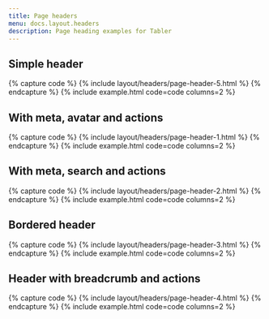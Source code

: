 ```yaml
---
title: Page headers
menu: docs.layout.headers
description: Page heading examples for Tabler
---
```


## Simple header

{% capture code %}
{% include layout/headers/page-header-5.html %}
{% endcapture %}
{% include example.html code=code columns=2 %}

## With meta, avatar and actions

{% capture code %}
{% include layout/headers/page-header-1.html %}
{% endcapture %}
{% include example.html code=code columns=2 %}

## With meta, search and actions

{% capture code %}
{% include layout/headers/page-header-2.html %}
{% endcapture %}
{% include example.html code=code columns=2 %}

## Bordered header

{% capture code %}
{% include layout/headers/page-header-3.html %}
{% endcapture %}
{% include example.html code=code columns=2 %}

## Header with breadcrumb and actions

{% capture code %}
{% include layout/headers/page-header-4.html %}
{% endcapture %}
{% include example.html code=code columns=2 %}

